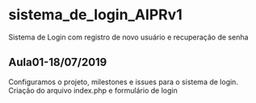 # sistema_de_login_AIPRv1
Sistema de Login com registro de novo usuário e recuperação de senha

## Aula01-18/07/2019
Configuramos o projeto, milestones e issues para o sistema de login.
Criação do arquivo index.php e formulário de login
